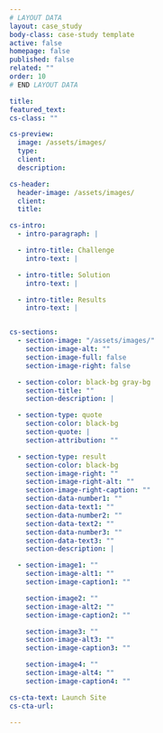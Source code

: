 ```yaml
---
# LAYOUT DATA
layout: case_study
body-class: case-study template
active: false
homepage: false
published: false
related: ""
order: 10
# END LAYOUT DATA

title:
featured_text:
cs-class: ""

cs-preview:
  image: /assets/images/
  type:
  client:
  description:

cs-header:
  header-image: /assets/images/
  client:
  title:

cs-intro:
  - intro-paragraph: |

  - intro-title: Challenge
    intro-text: |

  - intro-title: Solution
    intro-text: |

  - intro-title: Results
    intro-text: |


cs-sections:
  - section-image: "/assets/images/"
    section-image-alt: ""
    section-image-full: false
    section-image-right: false

  - section-color: black-bg gray-bg
    section-title: ""
    section-description: |

  - section-type: quote
    section-color: black-bg
    section-quote: |
    section-attribution: ""

  - section-type: result
    section-color: black-bg
    section-image-right: ""
    section-image-right-alt: ""
    section-image-right-caption: ""
    section-data-number1: ""
    section-data-text1: ""
    section-data-number2: ""
    section-data-text2: ""
    section-data-number3: ""
    section-data-text3: ""
    section-description: |

  - section-image1: ""
    section-image-alt1: ""
    section-image-caption1: ""

    section-image2: ""
    section-image-alt2: ""
    section-image-caption2: ""

    section-image3: ""
    section-image-alt3: ""
    section-image-caption3: ""

    section-image4: ""
    section-image-alt4: ""
    section-image-caption4: ""

cs-cta-text: Launch Site
cs-cta-url:

---
```

